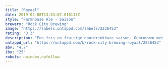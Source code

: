 ```yaml
---
title: "Royaal"
date: 2019-02-08T13:53:07.016113Z
style: "Farmhouse Ale - Saison"
brewery: "Rock City Brewing"
image: "https://labels.untappd.com/labels/2236453"
rating: "3.3"
description: "Een fris en fruitige doordrinkbare saison. Gebrouwen met rogge voor een stoere punch"
untappd_url: "https://untappd.com/b/rock-city-brewing-royaal/2236453"
abv: "4.7"
ibu: "25"
robots: noindex,nofollow
---
```

